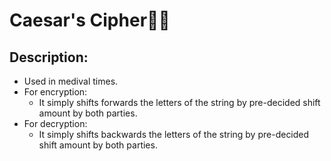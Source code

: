 # Caesar's Cipher🔮🔐
## Description:
- Used in medival times.
- For encryption: 
    - It simply shifts forwards the letters of the string by pre-decided shift amount by both parties.
- For decryption: 
    - It simply shifts backwards the letters of the string by pre-decided shift amount by both parties.